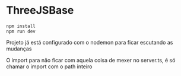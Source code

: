 # ThreeJSBase


`npm install`<br>
`npm run dev`

<p>Projeto já está configurado com o nodemon para ficar escutando as mudanças</p>

O import para não ficar com aquela coisa de mexer no server.ts, é só chamar o import com o path inteiro
